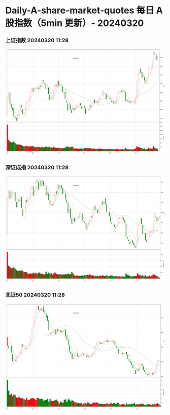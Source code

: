 
# Daily-A-share-market-quotes 每日 A 股指数（5min 更新）- 20240320

### 上证指数 20240320 11:28
![](./fig/2024/3/20240320-sh000001.png)

### 深证成指 20240320 11:28
![](./fig/2024/3/20240320-sz399001.png)

### 北证50 20240320 11:28
![](./fig/2024/3/20240320-bj899050.png)
